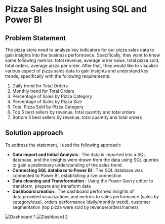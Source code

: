 # **Pizza Sales Insight using SQL and Power BI**
## **Problem Statement**
The pizza store need to analyze key indicators for our pizza sales data to gain insights into the business performance. Specifically, they want to know some following metrics: total revenue, average order value, total pizza sold, total orders, average pizza per order. After that, they would like to visualize various espect of pizza sales data to gain insights and understand key trends, specifically with the following requirements:
1. Daily trend for Total Orders
2. Monthly trend for Total Orders
3. Percentage of Sales by Pizza Category
4. Percentage of Sales by Pizza Size
5. Total Pizza Sold by Pizza Category
6. Top 5 best sellers by revenue, total quantity and total orders
7. Bottom 5 best sellers by revenue, total quantity and total orders

## **Solution approach**
To address the statement, I used the following approach:
* **Data import and Initial Analysis** : 
The data is imported into a SQL database, and the insights were drawn from the data using SQL queries to gain a preliminary understanding of the sales trend.
* **Connecting SQL database to Power BI** : 
The SQL database was connected to Power BI, establishing a live connection
* **Data cleaning and Transformation** : 
Using the Power Query editor to transform, prepare and transform data
* **Dashboard creation** : 
The dashboard performed insights of data,provided visualizations and metrics to sales performance (sales by category/size), orders performance (daily/monthly trend), customer segmentation (top pizza were sold by revenue/orders/names)


![Dashboard 1](https://github.com/dnmquan1110/PizzaSalesReport/blob/main/images/Dashboard1.jpg)
![Dashboard 2](https://github.com/dnmquan1110/PizzaSalesReport/blob/main/images/Dashboard2.jpg)
